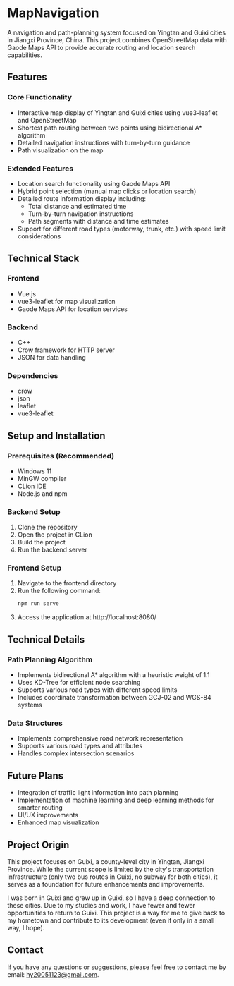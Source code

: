 # MapNavigation

A navigation and path-planning system focused on Yingtan and Guixi cities in Jiangxi Province, China. This project combines OpenStreetMap data with Gaode Maps API to provide accurate routing and location search capabilities.

## Features

### Core Functionality
- Interactive map display of Yingtan and Guixi cities using vue3-leaflet and OpenStreetMap
- Shortest path routing between two points using bidirectional A* algorithm
- Detailed navigation instructions with turn-by-turn guidance
- Path visualization on the map

### Extended Features
- Location search functionality using Gaode Maps API
- Hybrid point selection (manual map clicks or location search)
- Detailed route information display including:
  - Total distance and estimated time
  - Turn-by-turn navigation instructions
  - Path segments with distance and time estimates
- Support for different road types (motorway, trunk, etc.) with speed limit considerations

## Technical Stack

### Frontend
- Vue.js
- vue3-leaflet for map visualization
- Gaode Maps API for location services

### Backend
- C++
- Crow framework for HTTP server
- JSON for data handling

### Dependencies
- crow
- json
- leaflet
- vue3-leaflet

## Setup and Installation

### Prerequisites (Recommended)
- Windows 11
- MinGW compiler
- CLion IDE
- Node.js and npm

### Backend Setup
1. Clone the repository
2. Open the project in CLion
3. Build the project
4. Run the backend server

### Frontend Setup
1. Navigate to the frontend directory
2. Run the following command:
   ```bash
   npm run serve
   ```
3. Access the application at http://localhost:8080/

## Technical Details

### Path Planning Algorithm
- Implements bidirectional A* algorithm with a heuristic weight of 1.1
- Uses KD-Tree for efficient node searching
- Supports various road types with different speed limits
- Includes coordinate transformation between GCJ-02 and WGS-84 systems

### Data Structures
- Implements comprehensive road network representation
- Supports various road types and attributes
- Handles complex intersection scenarios

## Future Plans
- Integration of traffic light information into path planning
- Implementation of machine learning and deep learning methods for smarter routing
- UI/UX improvements
- Enhanced map visualization

## Project Origin
This project focuses on Guixi, a county-level city in Yingtan, Jiangxi Province. While the current scope is limited by the city's transportation infrastructure (only two bus routes in Guixi, no subway for both cities), it serves as a foundation for future enhancements and improvements.

I was born in Guixi and grew up in Guixi, so I have a deep connection to these cities. Due to my studies and work, I have fewer and fewer opportunities to return to Guixi. This project is a way for me to give back to my hometown and contribute to its development (even if only in a small way, I hope).

## Contact
If you have any questions or suggestions, please feel free to contact me by email: [hy20051123@gmail.com](mailto:hy20051123@gmail.com).